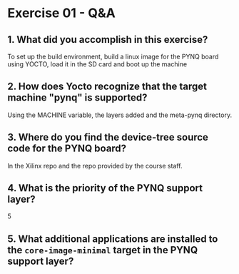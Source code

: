 # Exercise 01 - Q&A

## 1. What did you accomplish in this exercise?
To set up the build environment, build a linux image for the PYNQ board using YOCTO, load it in the SD card and boot up the machine

## 2. How does Yocto recognize that the target machine "pynq" is supported?
Using the MACHINE variable, the layers added and the meta-pynq directory.

## 3. Where do you find the device-tree source code for the PYNQ board?
In the Xilinx repo and the repo provided by the course staff.

## 4. What is the priority of the PYNQ support layer?
5

## 5. What additional applications are installed to the `core-image-minimal` target in the PYNQ support layer?
